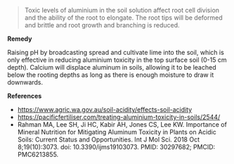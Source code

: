 > Toxic levels of aluminium in the soil solution affect root cell division and the ability of the root to elongate. The root tips will be deformed and brittle and root growth and branching is reduced.

**Remedy**

Raising pH by broadcasting spread and cultivate lime into the soil, which is only effective in reducing aluminium toxicity in the top surface soil (0-15 cm depth). Calcium will displace aluminum in soils, allowing it to be leached below the rooting depths as long as there is enough moisture to draw it downwards.

**References**

- https://www.agric.wa.gov.au/soil-acidity/effects-soil-acidity
- https://pacificfertiliser.com/treating-aluminium-toxicity-in-soils/2544/
- Rahman MA, Lee SH, Ji HC, Kabir AH, Jones CS, Lee KW. Importance of Mineral Nutrition for Mitigating Aluminum Toxicity in Plants on Acidic Soils: Current Status and Opportunities. Int J Mol Sci. 2018 Oct 8;19(10):3073. doi: 10.3390/ijms19103073. PMID: 30297682; PMCID: PMC6213855.